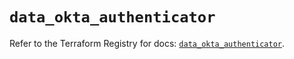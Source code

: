 # `data_okta_authenticator`

Refer to the Terraform Registry for docs: [`data_okta_authenticator`](https://registry.terraform.io/providers/okta/okta/4.8.0/docs/data-sources/authenticator).
